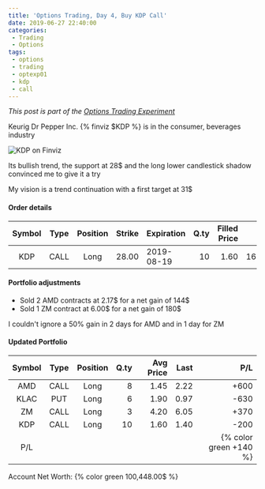 ```yaml
---
title: 'Options Trading, Day 4, Buy KDP Call'
date: 2019-06-27 22:40:00
categories:
 - Trading
 - Options
tags:
 - options
 - trading
 - optexp01
 - kdp
 - call
---
```


*This post is part of the [Options Trading Experiment](/2019/06/23/options-trading-day-0)*

Keurig Dr Pepper Inc. {% finviz $KDP %} is in the consumer, beverages industry

![KDP on Finviz](https://finviz.com/publish/062719/KDPc1dl1426.png)

Its bullish trend, the support at 28$ and the long lower candlestick shadow convinced me to give it a try

My vision is a trend continuation with a first target at 31$

#### Order details

[//]: # (use https://www.tablesgenerator.com/markdown_tables for creating tables)

| Symbol | Type | Position | Strike | Expiration | Q.ty | Filled Price |    Cost | Commissions | Status |
|:------:|:----:|:--------:|-------:|------------|-----:|-------------:|--------:|------------:|--------|
|   KDP   | CALL |   Long   |  28.00 | 2019-08-19 |   10 |         1.60 | 1600.00 |           10 | Filled |

#### Portfolio adjustments

- Sold 2 AMD contracts at 2.17$ for a net gain of 144$
- Sold 1 ZM contract at 6.00$ for a net gain of 180$

I couldn't ignore a 50% gain in 2 days for AMD and in 1 day for ZM

#### Updated Portfolio

| Symbol | Type | Position | Q.ty | Avg Price | Last |  P/L |
|:------:|:----:|:--------:|-----:|----------:|-----:|-----:|
| AMD    | CALL | Long     |   8 |      1.45 | 2.22 | +600 |
| KLAC   | PUT  | Long     | 6    | 1.90      | 0.97 | -630  |
| ZM   | CALL  | Long     | 3    | 4.20      | 6.05 | +370  |
| KDP   | CALL  | Long     | 10   | 1.60      | 1.40 | -200  |
| P/L       |       |      |        |   || {% color green +140 %}  |

Account Net Worth: {% color green 100,448.00$ %}
